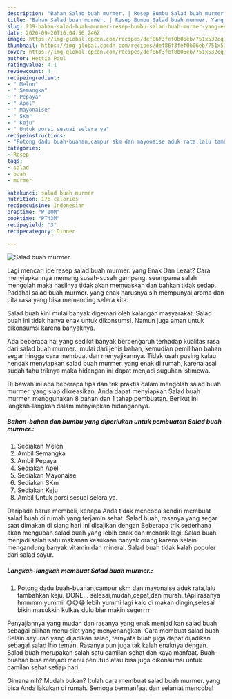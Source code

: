 ```yaml
---
description: "Bahan Salad buah murmer. | Resep Bumbu Salad buah murmer. Yang Enak Dan Mudah"
title: "Bahan Salad buah murmer. | Resep Bumbu Salad buah murmer. Yang Enak Dan Mudah"
slug: 239-bahan-salad-buah-murmer-resep-bumbu-salad-buah-murmer-yang-enak-dan-mudah
date: 2020-09-20T16:04:56.246Z
image: https://img-global.cpcdn.com/recipes/def86f3fef0b06eb/751x532cq70/salad-buah-murmer-foto-resep-utama.jpg
thumbnail: https://img-global.cpcdn.com/recipes/def86f3fef0b06eb/751x532cq70/salad-buah-murmer-foto-resep-utama.jpg
cover: https://img-global.cpcdn.com/recipes/def86f3fef0b06eb/751x532cq70/salad-buah-murmer-foto-resep-utama.jpg
author: Hettie Paul
ratingvalue: 4.1
reviewcount: 4
recipeingredient:
- " Melon"
- " Semangka"
- " Pepaya"
- " Apel"
- " Mayonaise"
- " SKm"
- " Keju"
- " Untuk porsi sesuai selera ya"
recipeinstructions:
- "Potong dadu buah-buahan,campur skm dan mayonaise aduk rata,lalu tambahkan keju. DONE... selesai,mudah,cepat,dan murah..tApi rasanya hmmmm yummii 😋😋😁 lebih yummi lagi kalo di makan dingin,selesai bikin masukkin kulkas dulu biar makin segerrrr"
categories:
- Resep
tags:
- salad
- buah
- murmer

katakunci: salad buah murmer 
nutrition: 176 calories
recipecuisine: Indonesian
preptime: "PT10M"
cooktime: "PT43M"
recipeyield: "3"
recipecategory: Dinner

---
```



![Salad buah murmer.](https://img-global.cpcdn.com/recipes/def86f3fef0b06eb/751x532cq70/salad-buah-murmer-foto-resep-utama.jpg)

Lagi mencari ide resep salad buah murmer. yang Enak Dan Lezat? Cara menyiapkannya memang susah-susah gampang. seumpama salah mengolah maka hasilnya tidak akan memuaskan dan bahkan tidak sedap. Padahal salad buah murmer. yang enak harusnya sih mempunyai aroma dan cita rasa yang bisa memancing selera kita.

Salad buah kini mulai banyak digemari oleh kalangan masyarakat. Salad buah ini tidak hanya enak untuk dikonsumsi. Namun juga aman untuk dikonsumsi karena banyaknya.

Ada beberapa hal yang sedikit banyak berpengaruh terhadap kualitas rasa dari salad buah murmer., mulai dari jenis bahan, kemudian pemilihan bahan segar hingga cara membuat dan menyajikannya. Tidak usah pusing kalau hendak menyiapkan salad buah murmer. yang enak di rumah, karena asal sudah tahu triknya maka hidangan ini dapat menjadi suguhan istimewa.


Di bawah ini ada beberapa tips dan trik praktis dalam mengolah salad buah murmer. yang siap dikreasikan. Anda dapat menyiapkan Salad buah murmer. menggunakan 8 bahan dan 1 tahap pembuatan. Berikut ini langkah-langkah dalam menyiapkan hidangannya.

<!--inarticleads1-->

##### Bahan-bahan dan bumbu yang diperlukan untuk pembuatan Salad buah murmer.:

1. Sediakan  Melon
1. Ambil  Semangka
1. Ambil  Pepaya
1. Sediakan  Apel
1. Sediakan  Mayonaise
1. Sediakan  SKm
1. Sediakan  Keju
1. Ambil  Untuk porsi sesuai selera ya.


Daripada harus membeli, kenapa Anda tidak mencoba sendiri membuat salad buah di rumah yang terjamin sehat. Salad buah, rasanya yang segar saat dimakan di siang hari ini disajikan dengan Beberapa trik sederhana akan mengubah salad buah yang lebih enak dan menarik lagi. Salad buah menjadi salah satu makanan kesukaan banyak orang karena selain mengandung banyak vitamin dan mineral. Salad buah tidak kalah populer dari salad sayur. 

<!--inarticleads2-->

##### Langkah-langkah membuat Salad buah murmer.:

1. Potong dadu buah-buahan,campur skm dan mayonaise aduk rata,lalu tambahkan keju. DONE... selesai,mudah,cepat,dan murah..tApi rasanya hmmmm yummii 😋😋😁 lebih yummi lagi kalo di makan dingin,selesai bikin masukkin kulkas dulu biar makin segerrrr


Penyajiannya yang mudah dan rasanya yang enak menjadikan salad buah sebagai pilihan menu diet yang menyenangkan. Cara membuat salad buah - Selain sayuran yang dijadikan salad, ternyata buah juga dapat dijadikan sebagai salad lho teman. Rasanya pun juga tak kalah enaknya dengan. Salad buah merupakan salah satu camilan sehat dan kaya manfaat. Buah-buahan bisa menjadi menu penutup atau bisa juga dikonsumsi untuk camilan sehat setiap hari. 

Gimana nih? Mudah bukan? Itulah cara membuat salad buah murmer. yang bisa Anda lakukan di rumah. Semoga bermanfaat dan selamat mencoba!

